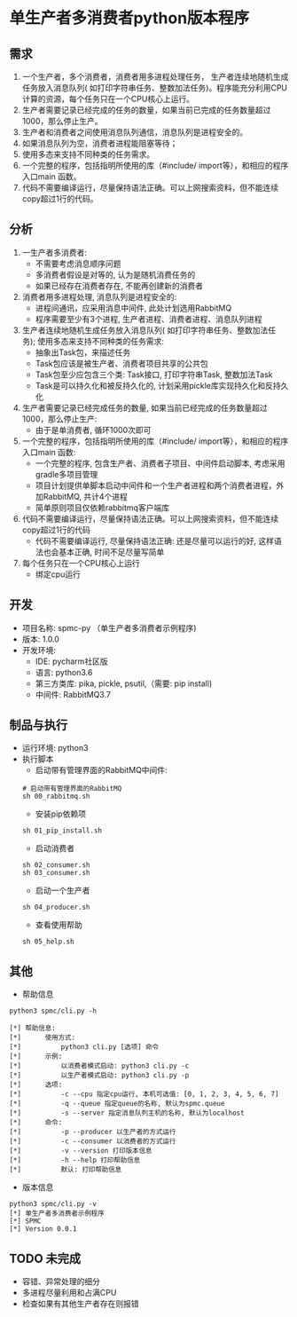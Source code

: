 # 单生产者多消费者python版本程序

## 需求

1. 一个生产者，多个消费者，消费者用多进程处理任务， 生产者连续地随机生成任务放入消息队列( 如打印字符串任务、整数加法任务)。程序能充分利用CPU计算的资源，每个任务只在一个CPU核心上运行。
2. 生产者需要记录已经完成的任务的数量，如果当前已完成的任务数量超过1000，那么停止生产。
3. 生产者和消费者之间使用消息队列通信，消息队列是进程安全的。
4. 如果消息队列为空，消费者进程能阻塞等待；
5. 使用多态来支持不同种类的任务需求。
6. 一个完整的程序，包括指明所使用的库（#include/ import等），和相应的程序入口main 函数。
7. 代码不需要编译运行，尽量保持语法正确。可以上网搜索资料，但不能连续copy超过1行的代码。

## 分析

1. 一生产者多消费者: 
    - 不需要考虑消息顺序问题
    - 多消费者假设是对等的, 认为是随机消费任务的
    - 如果已经存在消费者存在, 不能再创建新的消费者
2. 消费者用多进程处理, 消息队列是进程安全的: 
    - 进程间通讯，应采用消息中间件, 此处计划选用RabbitMQ
    - 程序需要至少有3个进程, 生产者进程、消费者进程、消息队列进程
3. 生产者连续地随机生成任务放入消息队列( 如打印字符串任务、整数加法任务); 使用多态来支持不同种类的任务需求: 
    - 抽象出Task包，来描述任务
    - Task包应该是被生产者、消费者项目共享的公共包
    - Task包至少应包含三个类: Task接口, 打印字符串Task, 整数加法Task
    - Task是可以持久化和被反持久化的, 计划采用pickle库实现持久化和反持久化
4. 生产者需要记录已经完成任务的数量, 如果当前已经完成的任务数量超过1000，那么停止生产:
    - 由于是单消费者, 循环1000次即可
5. 一个完整的程序，包括指明所使用的库（#include/ import等），和相应的程序入口main 函数:
    - 一个完整的程序, 包含生产者、消费者子项目、中间件启动脚本, 考虑采用gradle多项目管理
    - 项目计划提供单脚本启动中间件和一个生产者进程和两个消费者进程，外加RabbitMQ, 共计4个进程
    - 简单原则项目仅依赖rabbitmq客户端库
6. 代码不需要编译运行，尽量保持语法正确。可以上网搜索资料，但不能连续copy超过1行的代码
    - 代码不需要编译运行, 尽量保持语法正确: 还是尽量可以运行的好, 这样语法也会基本正确, 时间不足尽量写简单
7. 每个任务只在一个CPU核心上运行
    - 绑定cpu运行
    
## 开发

- 项目名称: spmc-py （单生产者多消费者示例程序)
- 版本: 1.0.0
- 开发环境: 
    - IDE: pycharm社区版
    - 语言: python3.6
    - 第三方类库: pika, pickle, psutil,（需要: pip install)
    - 中间件: RabbitMQ3.7

## 制品与执行

- 运行环境: python3
- 执行脚本
    - 启动带有管理界面的RabbitMQ中间件:
    ~~~shell
    # 启动带有管理界面的RabbitMQ
    sh 00_rabbitmq.sh
    ~~~
    - 安装pip依赖项
    ~~~
    sh 01_pip_install.sh
    ~~~
    - 启动消费者
    ~~~
    sh 02_consumer.sh
    sh 03_consumer.sh
    ~~~
    - 启动一个生产者
    ~~~
    sh 04_producer.sh
    ~~~
    - 查看使用帮助
    ~~~
    sh 05_help.sh
    ~~~
## 其他

- 帮助信息
~~~shell
python3 spmc/cli.py -h

[*] 帮助信息:
[*]      使用方式:
[*]          python3 cli.py [选项] 命令
[*]      示例:
[*]          以消费者模式启动: python3 cli.py -c
[*]          以生产者模式启动: python3 cli.py -p
[*]      选项:
[*]          -c --cpu 指定cpu运行, 本机可选值: [0, 1, 2, 3, 4, 5, 6, 7]
[*]          -q --queue 指定queue的名称, 默认为spmc.queue
[*]          -s --server 指定消息队列主机的名称, 默认为localhost
[*]      命令:
[*]          -p --producer 以生产者的方式运行
[*]          -c --consumer 以消费者的方式运行
[*]          -v --version 打印版本信息
[*]          -h --help 打印帮助信息
[*]          默认: 打印帮助信息
~~~
- 版本信息
~~~shell
python3 spmc/cli.py -v
[*] 单生产者多消费者示例程序
[*] SPMC
[*] Version 0.0.1
~~~

## TODO 未完成

- 容错、异常处理的细分
- 多进程尽量利用和占满CPU
- 检查如果有其他生产者存在则报错